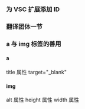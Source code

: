 ### 为 VSC 扩展添加 ID

### 翻译团体一节

### a 与 img 标签的善用

#### a

title 属性
target="_blank"

#### img

alt 属性
height 属性
width 属性
